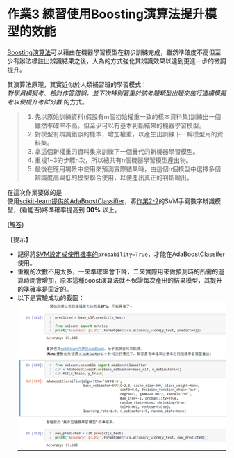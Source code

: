 # **作業3** 練習使用Boosting演算法提升模型的效能

[Boosting演算法](https://www.analyticsvidhya.com/blog/2015/11/quick-introduction-boosting-algorithms-machine-learning/)可以藉由在機器學習模型在初步訓練完成，雖然準確度不高但至少有辦法標註出辨識結果之後，人為的方式強化其辨識效果以達到更進一步的微調提升。

其演算法原理，其實近似於人類補習班的學習模式：  
_對學員模擬考、檢討作答錯誤，並下次特別著重於該考題類型出題來施行連續模擬考以便提升考試分數_ 的方式。

>1. 先以原始訓練資料(假設有m個初始權重一致的樣本資料集)訓練出一個雖然準確率不高，但至少可以有基本判斷結果的機器學習模型。
>2. 對模型有辨識錯誤的樣本，增加權重，以產生出訓練下一輪模型用的資料集。
>3. 拿這個新權重的資料集來訓練下一個疊代的新機器學習模型。
>4. 重複1~3的步驟n次，所以總共有n個機器學習模型產出物。
>5. 最後在應用場景中使用來預測實際結果時，由這個n個模型中選擇多個辨識度高與低的模型聯合使用，以便產出真正的判斷輸出。

在這次作業要做的是：  
使用[scikit-learn提供的AdaBoostClassifier](https://scikit-learn.org/stable/modules/generated/sklearn.ensemble.AdaBoostClassifier.html#sklearn.ensemble.AdaBoostClassifier)，將[作業2-2](../20190731/work2.md)的SVM手寫數字辨識模型，(看能否)將準確率提高到 **90%** 以上。

([解答](https://notebooks.azure.com/windperson/projects/work3answer))

【提示】  

- 記得將[SVM設定成使用機率的](https://scikit-learn.org/stable/modules/generated/sklearn.svm.SVC.html)`probability=True`，才能在AdaBoostClassifer使用。
- 重複的次數不用太多，一來準確率會下降，二來實際用來做預測時的所需的運算時間會增加，原本這種boost演算法就不保證每次產出的結果模型，其提升的準確率是固定的。
- 以下是實驗成功的截圖：  
  ![success train higher rate model](./img/work3_result.png)
